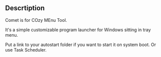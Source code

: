 Descrtiption
------------

Comet is for COzy MEnu Tool.

It's a simple customizable program launcher for Windows sitting in tray menu.

Put a link to your autostart folder if you want to start it on system boot. Or use Task Scheduler.
